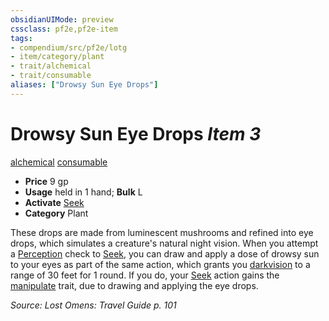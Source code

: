 ```yaml
---
obsidianUIMode: preview
cssclass: pf2e,pf2e-item
tags:
- compendium/src/pf2e/lotg
- item/category/plant
- trait/alchemical
- trait/consumable
aliases: ["Drowsy Sun Eye Drops"]
---
```

# Drowsy Sun Eye Drops *Item 3*  
[alchemical](../../../Rules/traits/alchemical.md)  [consumable](../../../Rules/traits/consumable.md)  

- **Price** 9 gp
- **Usage** held in 1 hand; **Bulk** L
- **Activate** [Seek](../../../Rules/actions/seek.md)
- **Category** Plant

These drops are made from luminescent mushrooms and refined into eye drops, which simulates a creature's natural night vision. When you attempt a [Perception](../../skills.md#Perception) check to [Seek](../../../Rules/actions/seek.md), you can draw and apply a dose of drowsy sun to your eyes as part of the same action, which grants you [darkvision](../../../Rules/abilities/darkvision.md) to a range of 30 feet for 1 round. If you do, your [Seek](../../../Rules/actions/seek.md) action gains the [manipulate](../../../Rules/traits/manipulate.md) trait, due to drawing and applying the eye drops.

*Source: Lost Omens: Travel Guide p. 101*